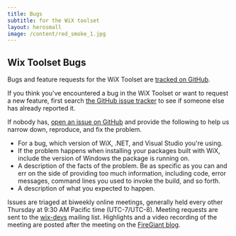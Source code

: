 ```yaml
---
title: Bugs
subtitle: for the WiX toolset
layout: herosmall
image: /content/red_smoke_1.jpg
---
```


## Wix Toolset Bugs

Bugs and feature requests for the WiX Toolset are [tracked on GitHub](https://github.com/wixtoolset/issues/issues).

If you think you've encountered a bug in the WiX Toolset or want to request a new feature, first search [the GitHub issue tracker](https://github.com/wixtoolset/issues/issues) to see if someone else has already reported it.

If nobody has, [open an issue on GitHub](https://github.com/wixtoolset/issues/issues/new/choose) and provide the following to help us narrow down, reproduce, and fix the problem.

* For a bug, which version of WiX, .NET, and Visual Studio you're using.
* If the problem happens when installing your packages built with WiX, include the version of Windows the package is running on.
* A description of the facts of the problem. Be as specific as you can and err on the side of providing too much information, including code, error messages, command lines you used to invoke the build, and so forth.
* A description of what you expected to happen.

Issues are triaged at biweekly online meetings, generally held every other Thursday at 9:30 AM Pacific time (UTC-7/UTC-8). Meeting requests are sent to the [wix-devs](https://wixtoolset.org/documentation/mailinglist/#wix-devs) mailing list. Highlights and a video recording of the meeting are posted after the meeting on the [FireGiant blog](https://www.firegiant.com/blog/).
